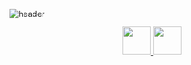 ![header](https://capsule-render.vercel.app/api?type=waving&height=150&color=timeGradient&text=Hey%20Everyone!%20👋🏼&section=header&reversal=true&textBg=false&fontColor=ffffff&fontAlign=35&animation=twinkling&fontAlignY=50&stroke=111111&strokeWidth=2&rotate=0&fontSize=65&desc=Lets%20Connect%20and%20have%20a%20Chat%20💬%20&descAlign=50&descAlignY=100&descSize=38)
<p align = "center">
<a href="https://www.instagram.com/ks_iitjmu/">
  <img height="50" src="https://upload.wikimedia.org/wikipedia/commons/2/28/Instagram_logo.png"/>
</a>
    
<a href="https://www.linkedin.com/in/%20kunal-sharma-iitjammu">
  <img height="50" src="https://upload.wikimedia.org/wikipedia/commons/thumb/8/81/LinkedIn_icon.svg/2048px-LinkedIn_icon.svg.png"/>
</a>
</p>
